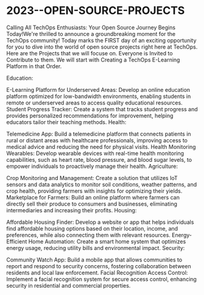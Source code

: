 # 2023--OPEN-SOURCE-PROJECTS
 Calling All TechOps Enthusiasts: Your Open Source Journey Begins Today!We're thrilled to announce a groundbreaking moment for the TechOps community! Today marks the FIRST day of an exciting opportunity for you to dive into the world of open source projects right here at TechOps. Here are the Projects that we will focuse on. Everyone is Invited to Contribute to them. We will start with Creating a TechOps E-Learning Platform in that Order. 

Education:

E-Learning Platform for Underserved Areas: Develop an online education platform optimized for low-bandwidth environments, enabling students in remote or underserved areas to access quality educational resources.
Student Progress Tracker: Create a system that tracks student progress and provides personalized recommendations for improvement, helping educators tailor their teaching methods.
Health:

Telemedicine App: Build a telemedicine platform that connects patients in rural or distant areas with healthcare professionals, improving access to medical advice and reducing the need for physical visits.
Health Monitoring Wearables: Develop wearable devices with real-time health monitoring capabilities, such as heart rate, blood pressure, and blood sugar levels, to empower individuals to proactively manage their health.
Agriculture:

Crop Monitoring and Management: Create a solution that utilizes IoT sensors and data analytics to monitor soil conditions, weather patterns, and crop health, providing farmers with insights for optimizing their yields.
Marketplace for Farmers: Build an online platform where farmers can directly sell their produce to consumers and businesses, eliminating intermediaries and increasing their profits.
Housing:

Affordable Housing Finder: Develop a website or app that helps individuals find affordable housing options based on their location, income, and preferences, while also connecting them with relevant resources.
Energy-Efficient Home Automation: Create a smart home system that optimizes energy usage, reducing utility bills and environmental impact.
Security:

Community Watch App: Build a mobile app that allows communities to report and respond to security concerns, fostering collaboration between residents and local law enforcement.
Facial Recognition Access Control: Implement a facial recognition system for secure access control, enhancing security in residential and commercial properties.
